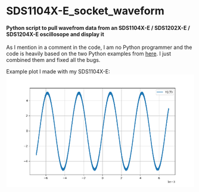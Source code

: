 # SDS1104X-E_socket_waveform
#### Python script to pull wavefrom data from an SDS1104X-E / SDS1202X-E / SDS1204X-E oscillosope and display it

As I mention in a comment in the code, I am no Python programmer and the code is heavily based on the two Python examples from [here](https://www.siglenteu.com/wp-content/uploads/dlm_uploads/2017/10/ProgrammingGuide_PG01-E02B.pdf). I just combined them and fixed all the bugs.

Example plot I made with my SDS1104X-E:
![plot](Figure_1.png)
